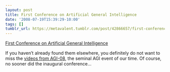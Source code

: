 ```yaml
---
layout: post
title: First Conference on Artificial General Intelligence
date: '2008-07-19T15:39:29-10:00'
tags: []
tumblr_url: https://metavalent.tumblr.com/post/42866657/first-conference-on-artificial-general
---
```

[First Conference on Artificial General Intelligence](https://metavalent.com/?p=775)  

If you haven’t already found them elsewhere, you definitely do not want to miss the [videos from AGI-08](https://www.agi-08.org/conference/), the seminal AGI event of our time. Of course, no sooner did the inaugural conference…

